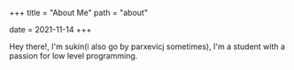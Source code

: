 +++
title = "About Me"
path = "about"

date = 2021-11-14
+++

Hey there!, I'm sukin(i also go by parxevicj sometimes), I'm a student with a passion for low level programming.